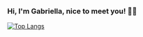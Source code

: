 ### Hi, I'm Gabriella, nice to meet you! 👋🏻

[![Top Langs](https://github-readme-stats.vercel.app/api/top-langs/?username=gmiesner&layout=compact)](https://github.com/gmiesner/github-readme-stats)
